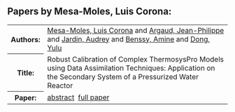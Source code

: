 <h2>Papers by Mesa-Moles, Luis Corona:</h2>
<!-- Begin papers -->
<table>
<tr><th>Authors:</th><td>
<a href="../authors/author_164.html">Mesa-Moles, Luis Corona</a> and 
<a href="../authors/author_006.html">Argaud, Jean-Philippe</a> and 
<a href="../authors/author_114.html">Jardin, Audrey</a> and 
<a href="../authors/author_019.html">Benssy, Amine</a> and 
<a href="../authors/author_052.html">Dong, Yulu</a>
</td></tr>
<tr><th>Title:  </th><td>Robust Calibration of Complex ThermosysPro Models using Data Assimilation Techniques: Application on the Secondary System of a Pressurized Water Reactor</td></tr>
<tr><th>Paper:  </th><td><a href="../abstracts/Modelica2019abstract5B1.pdf">abstract</a>&nbsp;&nbsp;<a href="../papers/Modelica2019paper5B1.pdf">full paper</a></td></tr>
</table>
<br>
<!-- End papers -->